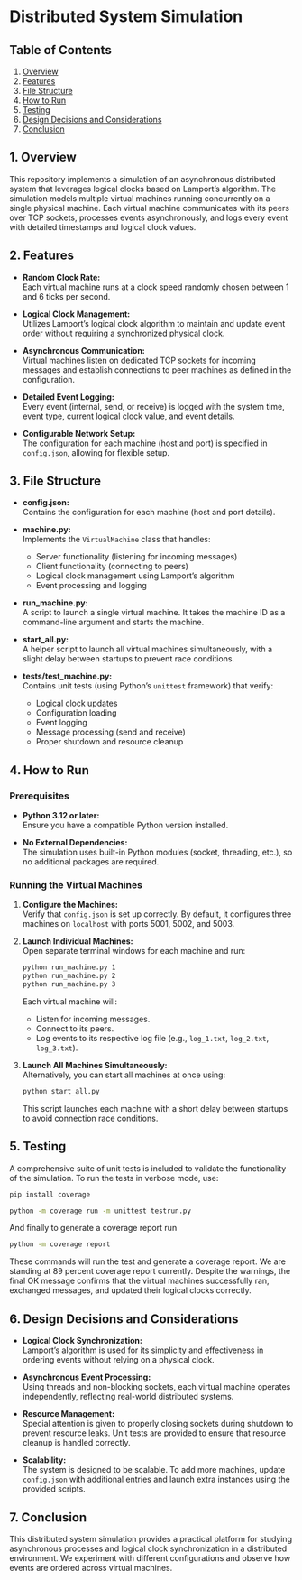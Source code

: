 # Distributed System Simulation

## Table of Contents
1. [Overview](#overview)
2. [Features](#features)
3. [File Structure](#file-structure)
4. [How to Run](#how-to-run)
5. [Testing](#testing)
6. [Design Decisions and Considerations](#design-decisions-and-considerations)
7. [Conclusion](#conclusion)

## 1. Overview

This repository implements a simulation of an asynchronous distributed system that leverages logical clocks based on Lamport’s algorithm. The simulation models multiple virtual machines running concurrently on a single physical machine. Each virtual machine communicates with its peers over TCP sockets, processes events asynchronously, and logs every event with detailed timestamps and logical clock values.

## 2. Features

- **Random Clock Rate:**  
  Each virtual machine runs at a clock speed randomly chosen between 1 and 6 ticks per second.

- **Logical Clock Management:**  
  Utilizes Lamport’s logical clock algorithm to maintain and update event order without requiring a synchronized physical clock.

- **Asynchronous Communication:**  
  Virtual machines listen on dedicated TCP sockets for incoming messages and establish connections to peer machines as defined in the configuration.

- **Detailed Event Logging:**  
  Every event (internal, send, or receive) is logged with the system time, event type, current logical clock value, and event details.

- **Configurable Network Setup:**  
  The configuration for each machine (host and port) is specified in `config.json`, allowing for flexible setup.

## 3. File Structure

- **config.json:**  
  Contains the configuration for each machine (host and port details).

- **machine.py:**  
  Implements the `VirtualMachine` class that handles:
  - Server functionality (listening for incoming messages)
  - Client functionality (connecting to peers)
  - Logical clock management using Lamport’s algorithm
  - Event processing and logging

- **run_machine.py:**  
  A script to launch a single virtual machine. It takes the machine ID as a command-line argument and starts the machine.

- **start_all.py:**  
  A helper script to launch all virtual machines simultaneously, with a slight delay between startups to prevent race conditions.

- **tests/test_machine.py:**  
  Contains unit tests (using Python’s `unittest` framework) that verify:
  - Logical clock updates
  - Configuration loading
  - Event logging
  - Message processing (send and receive)
  - Proper shutdown and resource cleanup

## 4. How to Run

### Prerequisites

- **Python 3.12 or later:**  
  Ensure you have a compatible Python version installed.

- **No External Dependencies:**  
  The simulation uses built-in Python modules (socket, threading, etc.), so no additional packages are required.

### Running the Virtual Machines

1. **Configure the Machines:**  
   Verify that `config.json` is set up correctly. By default, it configures three machines on `localhost` with ports 5001, 5002, and 5003.

2. **Launch Individual Machines:**  
   Open separate terminal windows for each machine and run:
   ```bash
   python run_machine.py 1
   python run_machine.py 2
   python run_machine.py 3
   ```
   Each virtual machine will:
   - Listen for incoming messages.
   - Connect to its peers.
   - Log events to its respective log file (e.g., `log_1.txt`, `log_2.txt`, `log_3.txt`).

3. **Launch All Machines Simultaneously:**  
   Alternatively, you can start all machines at once using:
   ```bash
   python start_all.py
   ```
   This script launches each machine with a short delay between startups to avoid connection race conditions.

## 5. Testing

A comprehensive suite of unit tests is included to validate the functionality of the simulation. To run the tests in verbose mode, use:

```bash
pip install coverage
```

```bash
python -m coverage run -m unittest testrun.py
```
And finally to generate a coverage report run
```bash
python -m coverage report

```

These commands will run the test and generate a coverage report. We are standing at 89 percent coverage report currently. Despite the warnings, the final OK message confirms that the virtual machines successfully ran, exchanged messages, and updated their logical clocks correctly.

## 6. Design Decisions and Considerations

- **Logical Clock Synchronization:**  
  Lamport’s algorithm is used for its simplicity and effectiveness in ordering events without relying on a physical clock.

- **Asynchronous Event Processing:**  
  Using threads and non-blocking sockets, each virtual machine operates independently, reflecting real-world distributed systems.

- **Resource Management:**  
  Special attention is given to properly closing sockets during shutdown to prevent resource leaks. Unit tests are provided to ensure that resource cleanup is handled correctly.

- **Scalability:**  
  The system is designed to be scalable. To add more machines, update `config.json` with additional entries and launch extra instances using the provided scripts.

## 7. Conclusion

This distributed system simulation provides a practical platform for studying asynchronous processes and logical clock synchronization in a distributed environment. We experiment with different configurations and observe how events are ordered across virtual machines.
